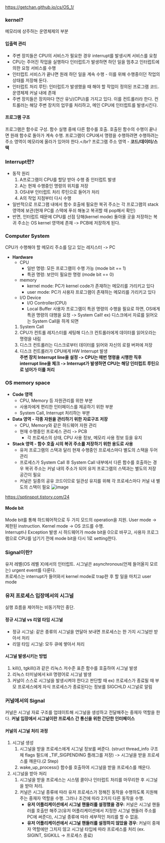 https://getchan.github.io/cs/OS_1/
### kernel?
메모리에 상주하는 운영체제의 부분

#### 입출력 관리
- 주변 장치들은 CPU의 서비스가 필요한 경우 interrupt를 발생시켜 서비스를 요청
- CPU는 주어진 작업을 실행하다 인터럽트가 발생하면 하던 일을 멈추고 인터럽트에 의한 요청 서비스를 수행
- 인터럽트 서비스가 끝나면 원래 하던 일을 계속 수행 - 이를 위해 수행중이던 작업의 상태를 저장해 둔다.
- 인터럽트 처리 루틴: 인터럽트가 발생했을 때 해야 할 작업이 정의된 프로그램 코드. 운영체제 커널 내에 존재
- 주변 장치들은 장치마다 연산 유닛(CPU)를 가지고 있다. 이를 컨트롤러라 한다. 컨트롤러는 해당 주변 장치의 업무를 처리하고, 메인 CPU에 인터럽트를 발생시킨다.

#### 프로그램 구조
프로그램은 함수로 구성. 함수 실행 중에 다른 함수를 호출. 호출된 함수의 수행이 끝나면 원래 함수로 돌아가 계속 수행. 프로그램이 CPU에서 명령을 수행하려면 수행하려는 주소 영역이 메모리에 올라가 있어야 한다.</br?
프로그램 주소 영역 - **코드/데이터/스택**

### Interrupt란?
- 동작 원리
    1. A프로그램이 CPU를 할당 받아 수행 중 인터럽트 발생
    2. A는 현재 수행중인 명령의 위치를 저장
    3. OS내부 인터럽트 처리 루틴으로 들어가 처리
    4. A의 작업 지점부터 다시 수행
- 일반적으로 프로그램 내에서 함수 호출에 필요한 복귀 주소는 각 프로그램의 stack 영역에 보관(현재 PC를 스택에 푸쉬 해놓고 복귀할 때 pop해서 확인)
- 반면, 인터럽트 때문에 CPU를 선점 당해(kernel mode) 돌아올 곳을 저장하는 복귀 주소는 OS kernel 영역에 존재 -> PCB에 저장하게 된다.

### Computer System
CPU가 수행해야 할 메모리 주소를 담고 있는 레지스터 -> PC </br>
- **Hardware**
    - CPU
        - 일반 명령: 모든 프로그램이 수행 가능 (mode bit == 1)
        - 특권 명령: 보안이 필요한 명령 (mode bit == 0)
    - memory
        - kernel mode: PC가 kernel code가 존재하는 메모리를 가리키고 있다
        - user mode: PC가 사용자 프로그램이 존재하는 메모리를 가리키고 있다
    - I/O Device
        - I/O Controller(CPU)
        - Local Buffer
사용자 프로그램이 특권 명령의 수행을 필요로 하면, OS에게 특권 명령의 대행을 요청 -> System Call!
ex) 디스크에서 자료를 읽어오는 System Call을 하게 되면
    1. System Call
    2. CPU가 컨트롤 레지스터를 세팅해 디스크 컨트롤러에게 데이터를 읽어오라는 명령을 내림
    3. 디스크 컨트롤러는 디스크로부터 데이터를 읽어와 자신의 로컬 버퍼에 저장
    4. 디스크 컨트롤러가 CPU에게 HW Interrupt 발생</br>
    **주변 장치 Interrupt line을 설정 -> CPU는 매번 명령을 시행한 직후 interrupt line을 체크 -> Interrupt가 발생하면 CPU는 해당 인터럽트 루틴으로 넘어가 이를 처리**

### OS memory space
- **Code 영역**
    - CPU, Memory 등 자원관리를 위한 부분
    - 사용자에게 편리한 인터페이스를 제공하기 위한 부분
    - System Call, Interrupt 처리하는 부분
- **Data 영역 - 각종 자원을 관리하기 위한 자료구조 저장**
    - CPU, Memory와 같은 하드웨어 자원 관리
    - 현재 수행중인 프로세스 관리 -> PCB
        - 각 프로세스의 상태, CPU 사용 정보, 메모리 사용 정보 등을 유지
- **Stack 영역 - 함수 호출 시의 복귀 주소를 저장하기 위한 용도로 사용**
    - 유저 프로그램의 스택과 달리 현재 수행중인 프로세스마다 별도의 스택을 두어 관리
    - 프로세스가 System Call 후 System Call 내부에서 다른 함수를 호출하는 경우 복귀 주소는 커널 내의 주소가 되어 유저 프로그램의 스택과는 별도의 저장 공간이 필요
    - 커널은 일종의 공유 코드이므로 일관성 유지를 위해 각 프로세스마다 커널 내 별도의 스택이 필요
![image](https://user-images.githubusercontent.com/71350045/231543605-0355df1f-d849-423e-b3ea-f3d11f145b52.png)


https://sptinspot.tistory.com/24
#### Mode bit
Mode bit를 통해 하드웨어적으로 두 가지 모드의 operation을 지원. User mode -> 제한된 instruction. Kernel mode -> OS 코드를 수행. </br>
Interrupt나 Exception 발생 시 하드웨어가 mode bit을 0으로 바꾸고, 사용자 프로그램으로 CPU를 넘기기 전에 mode bit을 다시 1로 setting한다.

### Signal이란?
유저 레벨(OS 레벨 X)에서의 인터럽트. 시그널은 asynchronous(언제 들어올지 모르는) urgent event를 다룬다.</br>
프로세스는 interrupt가 들어와서 kernel mode로 trap한 후 할 일을 마치고 user mode
### 유저 프로세스 입장에서의 시그널
실행 흐름을 제어하는 비동기적인 중단.
#### 정규 시그널 vs 리얼 타임 시그널
- 정규 시그널: 같은 종류의 시그널을 연달아 보내면 프로세스는 한 가지 시그널만 받아서 처리
- 리얼 타임 시그널: 모두 큐에 쌓아서 처리
#### 시그널 발생시키는 방법
1. kill(), tgkill()과 같은 리눅스 저수준 표준 함수를 호출하여 시그널 발생
2. 리눅스 터미널에서 kill 명령어로 시그널 발생
3. 커널이 스스로 시그널을 발생시켜야 한다고 판단할 때 ex) 프로세스가 종료될 때 부모 프로세스에게 자식 프로세스가 종료된다는 정보를 SIGCHLD 시그널로 알림



### 커널에서의 Signal
커널은 시그널 자료 구조를 업데이트해 시그널을 생성하고 전달해주는 중재자 역할을 한다. **커널 입장에서 시그널이란 프로세스 간 통신을 위한 간단한 인터페이스**

#### 커널의 시그널 처리 과정
1. 시그널 생성</br>
    1. 시그널을 받을 프로세스에게 시그널 정보를 써준다. (struct thread_info 구조체 flags 필드에 \_TIF_SIGPENDING 플래그를 저장) -> 시그널을 받을 프로세스를 깨운다.(2 Step)
    2. wake_up_process() 함수를 호출하여 시그널을 받을 프로세스를 깨운다.
2. 시그널을 받아 처리</br>
    1. 시그널을 받을 프로세스는 시스템 콜이나 인터럽트 처리를 마무리한 후 시그널을 받아 처리.
    2. 커널은 시그널 종류에 따라 유저 프로세스가 정해진 동작을 수행하도록 지원해주는 중재자 역할을 수행. 그러나 조건에 따라 2가지 다른 동작을 수행.
        - **유저 어플리케이션에서 시그널 핸들러를 설정했을 경우**: 커널은 시그널 핸들러를 호출만 해주고(유저 어플리케이션에서 지정한 시그널 핸들러 주소를 PC에 써준다), 시그널 종류에 따라 세부적인 처리를 할 수 없음.
        - **유저 어플리케이션에서 시그널 핸들러를 설정하지 않았을 경우**: 커널이 중재자 역할에만 그치지 않고 시그널 타입에 따라 프로세스를 처리 (ex. SIGINT, SIGKILL -> 프로세스 종료)
       
